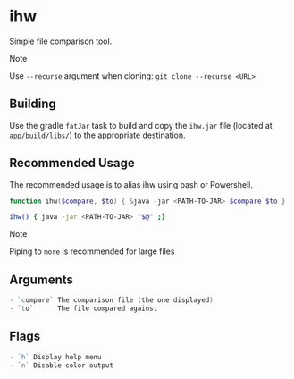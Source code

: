 # ihw

Simple file comparison tool.

>[!NOTE]
> Use `--recurse` argument when cloning: `git clone --recurse <URL>`

## Building

Use the gradle `fatJar` task to build and copy the `ihw.jar` file
(located at `app/build/libs/`) to the appropriate destination.

## Recommended Usage

The recommended usage is to alias ihw using bash or Powershell.

```ps1
function ihw($compare, $to) { &java -jar <PATH-TO-JAR> $compare $to }
```

```sh
ihw() { java -jar <PATH-TO-JAR> "$@" ;}
```

>[!NOTE]
> Piping to `more` is recommended for large files

## Arguments

```ps1
- `compare` The comparison file (the one displayed)
- `to`      The file compared against
```

## Flags

```ps1
- `h` Display help menu
- `n` Disable color output
```

